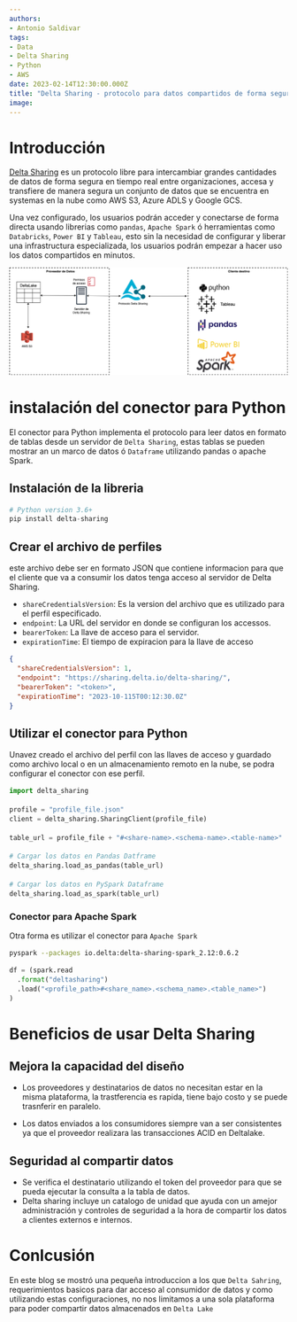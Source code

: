 ```yaml
---
authors:
- Antonio Saldivar
tags:
- Data
- Delta Sharing
- Python
- AWS
date: 2023-02-14T12:30:00.000Z
title: "Delta Sharing - protocolo para datos compartidos de forma segura"
image: 
---
```


# Introducción 
[Delta Sharing](https://delta.io/sharing/) es un protocolo libre para intercambiar grandes cantidades de datos de forma segura en tiempo real entre organizaciones, accesa y transfiere de manera segura un conjunto de datos que se encuentra en systemas en la nube como AWS S3, Azure ADLS y Google GCS.

Una vez configurado, los usuarios podrán acceder y conectarse de forma directa usando librerias como `pandas`, `Apache Spark` ó herramientas como `Databricks`, `Power BI` y `Tableau`, esto sin la necesidad de configurar y liberar una infrastructura especializada, los usuarios podrán empezar a hacer uso los datos compartidos en minutos.

![](https://github.com/asaldivar10/blog-usa/blob/spanish-delta_sharing/images/2023/02/deltasharing.png)
# instalación del conector para Python
El conector para Python implementa el protocolo para leer datos en formato de tablas desde un servidor de `Delta Sharing`, estas tablas se pueden mostrar an un marco de datos ó `Dataframe` utilizando  pandas o apache Spark.



## Instalación de la libreria

```python
# Python version 3.6+
pip install delta-sharing
```

## Crear el archivo de perfiles
este archivo debe ser en formato JSON que contiene informacion para que el cliente que va a consumir los datos tenga acceso al servidor de Delta Sharing.
- `shareCredentialsVersion`: Es la version del archivo que es utilizado para el perfil especificado.
- `endpoint`: La URL del servidor en donde se configuran los accessos.
- `bearerToken`: La llave de acceso para el servidor.
- `expirationTime`: El tiempo de expiracion para la llave de acceso

```json
{
  "shareCredentialsVersion": 1,
  "endpoint": "https://sharing.delta.io/delta-sharing/",
  "bearerToken": "<token>",
  "expirationTime": "2023-10-115T00:12:30.0Z"
}

```
## Utilizar el conector para Python

Unavez creado el archivo del perfil con las llaves de acceso y guardado como archivo local o en un almacenamiento remoto en la nube, se podra configurar el conector con ese perfil.

```python
import delta_sharing

profile = "profile_file.json"
client = delta_sharing.SharingClient(profile_file)

table_url = profile_file + "#<share-name>.<schema-name>.<table-name>"

# Cargar los datos en Pandas Datframe
delta_sharing.load_as_pandas(table_url)

# Cargar los datos en PySpark Dataframe
delta_sharing.load_as_spark(table_url)

```
### Conector para Apache Spark
Otra forma es utilizar el conector para `Apache Spark`

```bash
pyspark --packages io.delta:delta-sharing-spark_2.12:0.6.2
```

```python
df = (spark.read
  .format("deltasharing")
  .load("<profile_path>#<share_name>.<schema_name>.<table_name>")
)
```

# Beneficios de usar Delta Sharing

## Mejora la capacidad del diseño
- Los proveedores y destinatarios de datos no necesitan estar en la misma plataforma, la trastferencia es rapida, tiene bajo costo y se puede trasnferir en paralelo.

- Los datos enviados a los consumidores siempre van a ser consistentes ya que el proveedor realizara las transacciones ACID en Deltalake.

## Seguridad al compartir datos
- Se verifica el destinatario utilizando el token del proveedor para que se pueda ejecutar la consulta a la tabla de datos.
- Delta sharing incluye un catalogo de unidad que ayuda con un amejor administración y controles de seguridad a la hora de compartir los datos a clientes externos e internos.

# Conlcusión

En este blog se mostró una pequeña introduccion a los que `Delta Sahring`, requerimientos basicos para dar acceso al consumidor de datos y como utilizando estas configuraciones, no nos limitamos a una sola plataforma para poder compartir datos almacenados en `Delta Lake`


